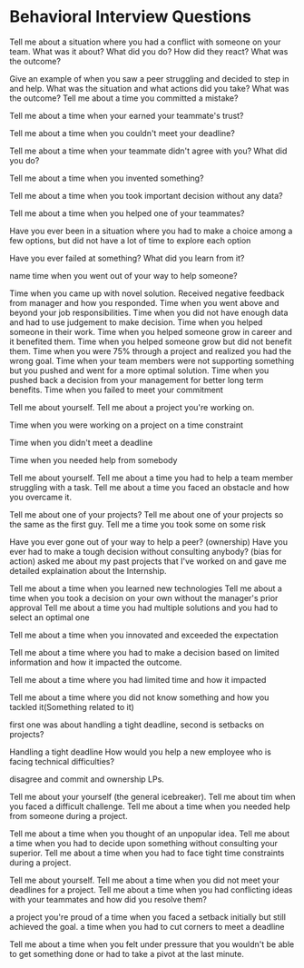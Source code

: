 # Behavioral Interview Questions

Tell me about a situation where you had a conflict with someone on your team. What was it about? What did you do? How did they react? What was the outcome?

Give an example of when you saw a peer struggling and decided to step in and help. What was the situation and what actions did you take? What was the outcome?
Tell me about a time you committed a mistake?

Tell me about a time when your earned your teammate's trust?

Tell me about a time when you couldn't meet your deadline?

Tell me about a time when your teammate didn't agree with you? What did you do?

Tell me about a time when you invented something?

Tell me about a time when you took important decision without any data?

Tell me about a time when you helped one of your teammates?

Have you ever been in a situation where you had to make a choice among a few options, but did not have a lot of time to explore each option

Have you ever failed at something? What did you learn from it?

name time when you went out of your way to help someone?

Time when you came up with novel solution.
Received negative feedback from manager and how you responded.
Time when you went above and beyond your job responsibilities.
Time when you did not have enough data and had to use judgement to make decision.
Time when you helped someone in their work.
Time when you helped someone grow in career and it benefited them.
Time when you helped someone grow but did not benefit them.
Time when you were 75% through a project and realized you had the wrong goal.
Time when your team members were not supporting something but you pushed and went for a more optimal solution.
Time when you pushed back a decision from your management for better long term benefits.
Time when you failed to meet your commitment

Tell me about yourself. Tell me about a project you're working on.

Time when you were working on a project on a time constraint

Time when you didn't meet a deadline

Time when you needed help from somebody

Tell me about yourself.
Tell me about a time you had to help a team member struggling with a task.
Tell me about a time you faced an obstacle and how you overcame it.

Tell me about one of your projects?
Tell me about one of your projects so the same as the first guy.
Tell me a time you took some on some risk

Have you ever gone out of your way to help a peer? (ownership)
Have you ever had to make a tough decision without consulting anybody? (bias for action)
asked me about my past projects that I've worked on and gave me detailed explaination about the Internship.

Tell me about a time when you learned new technologies
Tell me about a time when you took a decision on your own without the manager's prior approval
Tell me about a time you had multiple solutions and you had to select an optimal one

Tell me about a time when you innovated and exceeded the expectation

Tell me about a time where you had to make a decision based on limited information and how it impacted the outcome.

Tell me about a time where you had limited time and how it impacted

Tell me about a time where you did not know something and how you tackled it(Something related to it)

first one was about handling a tight deadline, second is setbacks on projects?

Handling a tight deadline
How would you help a new employee who is facing technical difficulties?

disagree and commit and ownership LPs.

Tell me about your yourself (the general icebreaker).
Tell me about tim when you faced a difficult challenge.
Tell me about a time when you needed help from someone during a project.

Tell me about a time when you thought of an unpopular idea.
Tell me about a time when you had to decide upon something without consulting your superior.
Tell me about a time when you had to face tight time constraints during a project.

Tell me about yourself.
Tell me about a time when you did not meet your deadlines for a project.
Tell me about a time when you had conflicting ideas with your teammates and how did you resolve them?

a project you're proud of
a time when you faced a setback initially but still achieved the goal.
a time when you had to cut corners to meet a deadline

Tell me about a time when you felt under pressure that you wouldn't be able to get something done or had to take a pivot at the last minute.
